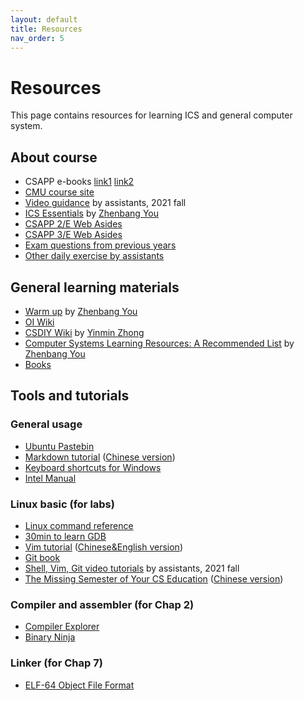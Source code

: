 ```yaml
---
layout: default
title: Resources
nav_order: 5
---
```


# Resources

This page contains resources for learning ICS and general computer system.


## About course
+ CSAPP e-books [link1](https://disk.pku.edu.cn/#/link/FA4FB78A737226AF7CFA00F3CF1A010A?gns=F0AB2A82436947E987E4D1783814E563%2F00304FB823594718AAB0BBF2A88B2F1C%2FD2FAC7DBC2AD4F4188992E33DB4E78EA) [link2](https://disk.pku.edu.cn/#/link/4218E4EF3EF4F124A26CE10628CB2FB2?gns=CD0FC23E48654B4E9A9BC9B61C43676F%2F38ED539BDD1945B181A18C05761FEABE)
+ [CMU course site](http://csapp.cs.cmu.edu/)
+ [Video guidance](https://disk.pku.edu.cn:443/link/F960818E9AFEB4484CA3DEFDF071174D) by assistants, 2021 fall
+ [ICS Essentials](https://docs.google.com/presentation/d/1ul_P7xu3-_Rv8fKlbbpNg5fuQJOe9KWpI1p3eX8wwd4/edit?usp=sharing) by [Zhenbang You](https://github.com/ZhenbangYou)
+ [CSAPP 2/E Web Asides](http://csapp.cs.cmu.edu/2e/waside.html)
+ [CSAPP 3/E Web Asides](http://csapp.cs.cmu.edu/3e/waside.html)
+ [Exam questions from previous years](https://disk.pku.edu.cn:443/link/6AFB908FAB51CCB0845408DC9258369B)
+ [Other daily exercise by assistants](https://disk.pku.edu.cn:443/link/59354200FC9FC6A5B57CB5C08B0151B5)

## General learning materials
+ [Warm up](https://disk.pku.edu.cn:443/link/0DE2D1A59336FA8770D0517936415E60) by [Zhenbang You](https://github.com/ZhenbangYou)
+ [OI Wiki](https://oi-wiki.org/)
+ [CSDIY Wiki](https://csdiy.wiki) by [Yinmin Zhong](https://github.com/PKUFlyingPig)
+ [Computer Systems Learning Resources: A Recommended List](https://www.overleaf.com/read/txqjnjxyxqqx) by [Zhenbang You](https://github.com/ZhenbangYou)
+ [Books](/ics-23-fall/books)

## Tools and tutorials
### General usage
+ [Ubuntu Pastebin](https://paste.ubuntu.com/)
+ [Markdown tutorial](https://www.markdowntutorial.com/) ([Chinese version](https://www.markdowntutorial.com/zh-cn/))
+ [Keyboard shortcuts for Windows](/ics-23-fall/assets/class21/参考资料/keyboard-shortcuts-windows.pdf)
+ [Intel Manual](https://disk.pku.edu.cn:443/link/2403EB6D2D5022AEE08DBCE309BDBC4D)

### Linux basic (for labs)
+ [Linux command reference](/ics-23-fall/assets/class6/unix-command.pdf)
+ [30min to learn GDB](https://beej.us/guide/bggdb/)
+ [Vim tutorial](http://www2.geog.ucl.ac.uk/~plewis/teaching/unix/vimtutor) ([Chinese&English version](https://github.com/HanielF/VimTutor))
+ [Git book](/ics-23-fall/assets/class21/参考资料/git-book.pdf)
+ [Shell, Vim, Git video tutorials](https://disk.pku.edu.cn:443/link/C1CC5B3D50AB76AC6655AFCFC0EF0E7B) by assistants, 2021 fall
+ [The Missing Semester of Your CS Education](https://missing.csail.mit.edu/) ([Chinese version](https://missing-semester-cn.github.io/))

### Compiler and assembler (for Chap 2)
+ [Compiler Explorer](https://www.godbolt.org/)
+ [Binary Ninja](https://binary.ninja/)

### Linker (for Chap 7)
+ [ELF-64 Object File Format](/ics-23-fall/assets/class21/参考资料/elf-64-gen.pdf)

<html>
    <script>
    var idcomments_acct = '17f4fc2ec1fa7e5d54a76bd636bedd31';
    var idcomments_post_id;
    var idcomments_post_url;
    </script>
    <span id="IDCommentsPostTitle" style="display:none"></span>
    <script type='text/javascript' src='https://www.intensedebate.com/js/genericCommentWrapperV2.js'></script>
</html>